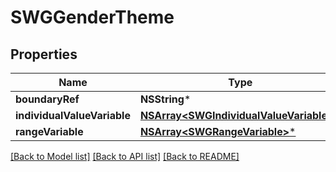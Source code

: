# SWGGenderTheme

## Properties
Name | Type | Description | Notes
------------ | ------------- | ------------- | -------------
**boundaryRef** | **NSString*** |  | [optional] 
**individualValueVariable** | [**NSArray&lt;SWGIndividualValueVariable&gt;***](SWGIndividualValueVariable.md) |  | [optional] 
**rangeVariable** | [**NSArray&lt;SWGRangeVariable&gt;***](SWGRangeVariable.md) |  | [optional] 

[[Back to Model list]](../README.md#documentation-for-models) [[Back to API list]](../README.md#documentation-for-api-endpoints) [[Back to README]](../README.md)


